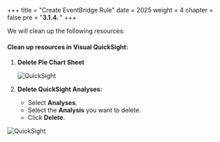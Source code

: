 +++
title = "Create EventBridge Rule"
date = 2025
weight = 4
chapter = false
pre = "<b>3.1.4. </b>"
+++

We will clean up the following resources:

#### **Clean up resources in Visual QuickSight**:

1.  **Delete Pie Chart Sheet**

    ![QuickSight](/images/7/delete_piechart.png?width=90pc)

2. **Delete QuickSight Analyses:**

    - Select **Analyses**.
    - Select the **Analysis** you want to delete.
    - Click **Delete**.

![QuickSight](/images/7/delete_qs_ana.png?width=90pc)

